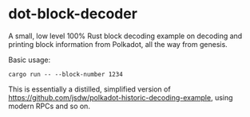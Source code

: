 # dot-block-decoder

A small, low level 100% Rust block decoding example on decoding and printing block information from Polkadot, all the way from genesis.

Basic usage:

```
cargo run -- --block-number 1234
```

This is essentially a distilled, simplified version of https://github.com/jsdw/polkadot-historic-decoding-example, using
modern RPCs and so on.